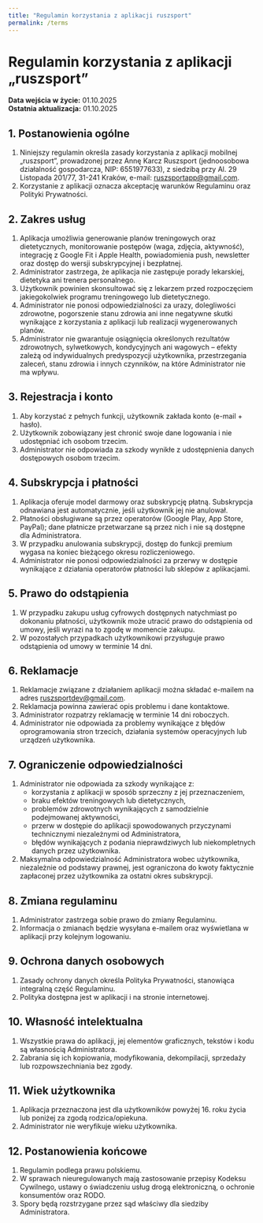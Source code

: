 ```yaml
---
title: "Regulamin korzystania z aplikacji ruszsport"
permalink: /terms
---
```


# Regulamin korzystania z aplikacji „ruszsport”

**Data wejścia w życie:** 01.10.2025  
**Ostatnia aktualizacja:** 01.10.2025

## 1. Postanowienia ogólne

1. Niniejszy regulamin określa zasady korzystania z aplikacji mobilnej „ruszsport”, prowadzonej przez Annę Karcz Ruszsport (jednoosobowa działalność gospodarcza, NIP: 6551977633), z siedzibą przy Al. 29 Listopada 201/77, 31-241 Kraków, e-mail: ruszsportapp@gmail.com.  
2. Korzystanie z aplikacji oznacza akceptację warunków Regulaminu oraz Polityki Prywatności.

## 2. Zakres usług

1. Aplikacja umożliwia generowanie planów treningowych oraz dietetycznych, monitorowanie postępów (waga, zdjęcia, aktywność), integrację z Google Fit i Apple Health, powiadomienia push, newsletter oraz dostęp do wersji subskrypcyjnej i bezpłatnej.  
2. Administrator zastrzega, że aplikacja nie zastępuje porady lekarskiej, dietetyka ani trenera personalnego.  
3. Użytkownik powinien skonsultować się z lekarzem przed rozpoczęciem jakiegokolwiek programu treningowego lub dietetycznego.  
4. Administrator nie ponosi odpowiedzialności za urazy, dolegliwości zdrowotne, pogorszenie stanu zdrowia ani inne negatywne skutki wynikające z korzystania z aplikacji lub realizacji wygenerowanych planów.  
5. Administrator nie gwarantuje osiągnięcia określonych rezultatów zdrowotnych, sylwetkowych, kondycyjnych ani wagowych – efekty zależą od indywidualnych predyspozycji użytkownika, przestrzegania zaleceń, stanu zdrowia i innych czynników, na które Administrator nie ma wpływu.

## 3. Rejestracja i konto

1. Aby korzystać z pełnych funkcji, użytkownik zakłada konto (e-mail + hasło).  
2. Użytkownik zobowiązany jest chronić swoje dane logowania i nie udostępniać ich osobom trzecim.  
3. Administrator nie odpowiada za szkody wynikłe z udostępnienia danych dostępowych osobom trzecim.

## 4. Subskrypcja i płatności

1. Aplikacja oferuje model darmowy oraz subskrypcję płatną. Subskrypcja odnawiana jest automatycznie, jeśli użytkownik jej nie anulował.  
2. Płatności obsługiwane są przez operatorów (Google Play, App Store, PayPal); dane płatnicze przetwarzane są przez nich i nie są dostępne dla Administratora.  
3. W przypadku anulowania subskrypcji, dostęp do funkcji premium wygasa na koniec bieżącego okresu rozliczeniowego.  
4. Administrator nie ponosi odpowiedzialności za przerwy w dostępie wynikające z działania operatorów płatności lub sklepów z aplikacjami.

## 5. Prawo do odstąpienia

1. W przypadku zakupu usług cyfrowych dostępnych natychmiast po dokonaniu płatności, użytkownik może utracić prawo do odstąpienia od umowy, jeśli wyrazi na to zgodę w momencie zakupu.  
2. W pozostałych przypadkach użytkownikowi przysługuje prawo odstąpienia od umowy w terminie 14 dni.

## 6. Reklamacje

1. Reklamacje związane z działaniem aplikacji można składać e-mailem na adres ruszsportdev@gmail.com.  
2. Reklamacja powinna zawierać opis problemu i dane kontaktowe.  
3. Administrator rozpatrzy reklamację w terminie 14 dni roboczych.  
4. Administrator nie odpowiada za problemy wynikające z błędów oprogramowania stron trzecich, działania systemów operacyjnych lub urządzeń użytkownika.

## 7. Ograniczenie odpowiedzialności

1. Administrator nie odpowiada za szkody wynikające z:  
   - korzystania z aplikacji w sposób sprzeczny z jej przeznaczeniem,  
   - braku efektów treningowych lub dietetycznych,  
   - problemów zdrowotnych wynikających z samodzielnie podejmowanej aktywności,  
   - przerw w dostępie do aplikacji spowodowanych przyczynami technicznymi niezależnymi od Administratora,  
   - błędów wynikających z podania nieprawdziwych lub niekompletnych danych przez użytkownika.  
2. Maksymalna odpowiedzialność Administratora wobec użytkownika, niezależnie od podstawy prawnej, jest ograniczona do kwoty faktycznie zapłaconej przez użytkownika za ostatni okres subskrypcji.

## 8. Zmiana regulaminu

1. Administrator zastrzega sobie prawo do zmiany Regulaminu.  
2. Informacja o zmianach będzie wysyłana e-mailem oraz wyświetlana w aplikacji przy kolejnym logowaniu.

## 9. Ochrona danych osobowych

1. Zasady ochrony danych określa Polityka Prywatności, stanowiąca integralną część Regulaminu.  
2. Polityka dostępna jest w aplikacji i na stronie internetowej.

## 10. Własność intelektualna

1. Wszystkie prawa do aplikacji, jej elementów graficznych, tekstów i kodu są własnością Administratora.  
2. Zabrania się ich kopiowania, modyfikowania, dekompilacji, sprzedaży lub rozpowszechniania bez zgody.

## 11. Wiek użytkownika

1. Aplikacja przeznaczona jest dla użytkowników powyżej 16. roku życia lub poniżej za zgodą rodzica/opiekuna.  
2. Administrator nie weryfikuje wieku użytkownika.

## 12. Postanowienia końcowe

1. Regulamin podlega prawu polskiemu.  
2. W sprawach nieuregulowanych mają zastosowanie przepisy Kodeksu Cywilnego, ustawy o świadczeniu usług drogą elektroniczną, o ochronie konsumentów oraz RODO.  
3. Spory będą rozstrzygane przez sąd właściwy dla siedziby Administratora.
